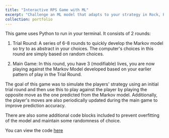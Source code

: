 ```yaml
---
title: "Interactive RPS Game with ML"
excerpt: "Challenge an ML model that adapts to your strategy in Rock, Paper, Scissors—powered by a Markov Chain.<br/><img src='/images/RPS.png'>"
collection: portfolio
---
```


This game uses Python to run in your terminal. It consists of 2 rounds:

1. Trial Round: A series of 6-8 rounds to quickly develop the Markov model so try to as abstract in your choices. The computer's choices in this round are simply based on random choices.

2. Main Game: In this round, you have 3 (modifiable) lives, you are now playing against the Markov Model developed based on your earlier pattern of play in the Trial Round.

The goal of this game was to simulate the players' strategy using an initial trial round and then use this to play against the player by playing the opposite move as the one predicted from the Markov model. Additionally, the player's moves are also periodically updated during the main game to improve prediction accuracy.

There are also some additional code blocks included to prevent overfitting of the model and maintain some randomness of choice.

You can view the code [here](https://github.com/osbornep8/RPS_with_Markov_Chain_Prediction)
